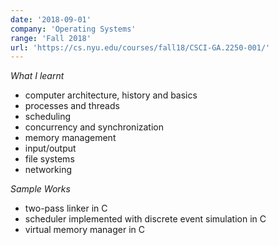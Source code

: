 ```yaml
---
date: '2018-09-01'
company: 'Operating Systems'
range: 'Fall 2018'
url: 'https://cs.nyu.edu/courses/fall18/CSCI-GA.2250-001/'
---
```


_What I learnt_

- computer architecture, history and basics
- processes and threads
- scheduling
- concurrency and synchronization
- memory management
- input/output
- file systems
- networking

_Sample Works_

- two-pass linker in C
- scheduler implemented with discrete event simulation in C
- virtual memory manager in C
